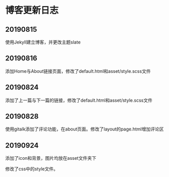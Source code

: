 # 博客更新日志

## 20190815

使用Jekyll建立博客，并更改主题slate

## 20190816

添加Home与About链接页面，修改了default.html和asset/style.scss文件

## 20190824

添加了上一篇与下一篇的链接，修改了default.html和asset/style.scss文件

## 20190828

使用gitalk添加了评论功能，在about页面。修改了layout的page.html增加评论区

## 20190924

添加了icon和背景，图片均放在asset文件夹下

修改了css中的style文件。

